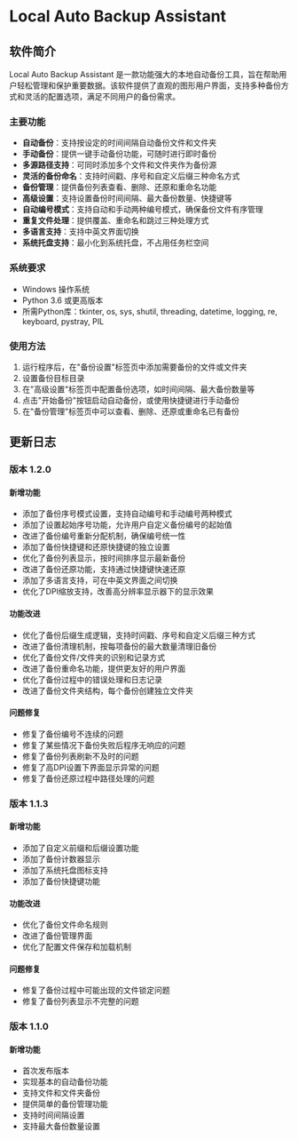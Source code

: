 # Local Auto Backup Assistant

## 软件简介

Local Auto Backup Assistant 是一款功能强大的本地自动备份工具，旨在帮助用户轻松管理和保护重要数据。该软件提供了直观的图形用户界面，支持多种备份方式和灵活的配置选项，满足不同用户的备份需求。

### 主要功能

- **自动备份**：支持按设定的时间间隔自动备份文件和文件夹
- **手动备份**：提供一键手动备份功能，可随时进行即时备份
- **多源路径支持**：可同时添加多个文件和文件夹作为备份源
- **灵活的备份命名**：支持时间戳、序号和自定义后缀三种命名方式
- **备份管理**：提供备份列表查看、删除、还原和重命名功能
- **高级设置**：支持设置备份时间间隔、最大备份数量、快捷键等
- **自动编号模式**：支持自动和手动两种编号模式，确保备份文件有序管理
- **重复文件处理**：提供覆盖、重命名和跳过三种处理方式
- **多语言支持**：支持中英文界面切换
- **系统托盘支持**：最小化到系统托盘，不占用任务栏空间

### 系统要求

- Windows 操作系统
- Python 3.6 或更高版本
- 所需Python库：tkinter, os, sys, shutil, threading, datetime, logging, re, keyboard, pystray, PIL

### 使用方法

1. 运行程序后，在"备份设置"标签页中添加需要备份的文件或文件夹
2. 设置备份目标目录
3. 在"高级设置"标签页中配置备份选项，如时间间隔、最大备份数量等
4. 点击"开始备份"按钮启动自动备份，或使用快捷键进行手动备份
5. 在"备份管理"标签页中可以查看、删除、还原或重命名已有备份

## 更新日志

### 版本 1.2.0

#### 新增功能
- 添加了备份序号模式设置，支持自动编号和手动编号两种模式
- 添加了设置起始序号功能，允许用户自定义备份编号的起始值
- 改进了备份编号重新分配机制，确保编号统一性
- 添加了备份快捷键和还原快捷键的独立设置
- 优化了备份列表显示，按时间排序显示最新备份
- 改进了备份还原功能，支持通过快捷键快速还原
- 添加了多语言支持，可在中英文界面之间切换
- 优化了DPI缩放支持，改善高分辨率显示器下的显示效果

#### 功能改进
- 优化了备份后缀生成逻辑，支持时间戳、序号和自定义后缀三种方式
- 改进了备份清理机制，按每项备份的最大数量清理旧备份
- 优化了备份文件/文件夹的识别和记录方式
- 改进了备份重命名功能，提供更友好的用户界面
- 优化了备份过程中的错误处理和日志记录
- 改进了备份文件夹结构，每个备份创建独立文件夹

#### 问题修复
- 修复了备份编号不连续的问题
- 修复了某些情况下备份失败后程序无响应的问题
- 修复了备份列表刷新不及时的问题
- 修复了高DPI设置下界面显示异常的问题
- 修复了备份还原过程中路径处理的问题

### 版本 1.1.3

#### 新增功能
- 添加了自定义前缀和后缀设置功能
- 添加了备份计数器显示
- 添加了系统托盘图标支持
- 添加了备份快捷键功能

#### 功能改进
- 优化了备份文件命名规则
- 改进了备份管理界面
- 优化了配置文件保存和加载机制

#### 问题修复
- 修复了备份过程中可能出现的文件锁定问题
- 修复了备份列表显示不完整的问题

### 版本 1.1.0

#### 新增功能
- 首次发布版本
- 实现基本的自动备份功能
- 支持文件和文件夹备份
- 提供简单的备份管理功能
- 支持时间间隔设置
- 支持最大备份数量设置
